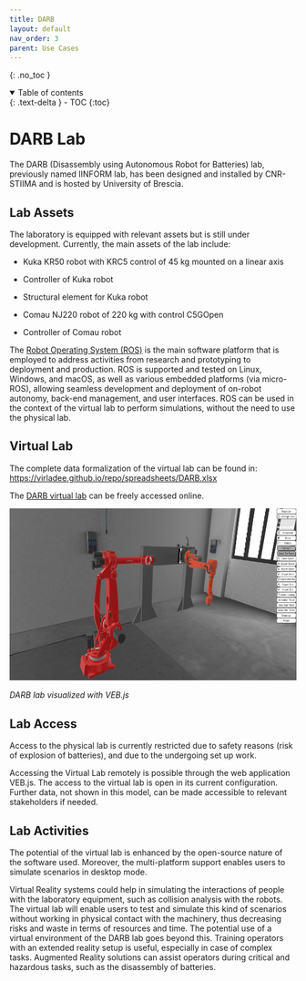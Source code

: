 ```yaml
---
title: DARB
layout: default
nav_order: 3
parent: Use Cases
---
```


{: .no_toc }
<details open markdown="block">
  <summary>
    Table of contents
  </summary>
  {: .text-delta }
- TOC
{:toc}
</details>

# DARB Lab

The DARB (Disassembly using Autonomous Robot for Batteries) lab,
previously named IINFORM lab, has been designed and installed by
CNR-STIIMA and is hosted by University of Brescia.


## Lab Assets

The laboratory is equipped with relevant assets but is still under development. Currently, the main assets of the lab include:

-   Kuka KR50 robot with KRC5 control of 45 kg mounted on a linear axis

-   Controller of Kuka robot

-   Structural element for Kuka robot

-   Comau NJ220 robot of 220 kg with control C5GOpen

-   Controller of Comau robot

The [Robot Operating System (ROS)](https://www.ros.org/) is the main software platform that is employed to address activities from research and prototyping to deployment and production. ROS is supported and tested on Linux, Windows, and macOS, as well as various embedded platforms (via micro- ROS), allowing seamless development and deployment of on-robot autonomy, back-end management, and user interfaces. ROS can be used in the context of the virtual lab to perform simulations, without the need to use the physical lab.

## Virtual Lab

The complete data formalization of the virtual lab can be found in:
<https://virladee.github.io/repo/spreadsheets/DARB.xlsx>


The [DARB virtual lab](http://virladee.github.io/repo/scenes/DARB/DARB.html) can be freely accessed online.

<img src="images/VL_DARB/image3.png"
style="width:6.69306in;height:3.15208in" />

*DARB lab visualized with VEB.js*


## Lab Access

Access to the physical lab is currently restricted due to safety reasons (risk of explosion of batteries), and due to the undergoing set up work.

Accessing the Virtual Lab remotely is possible through the web application VEB.js. The access to the virtual lab is open in its current configuration. Further data, not shown in this model, can be made accessible to relevant stakeholders if needed.


## Lab Activities

The potential of the virtual lab is enhanced by the open-source nature of the software used. Moreover, the multi-platform support enables users to simulate scenarios in desktop mode. 

Virtual Reality systems could help in simulating the interactions of people with the laboratory equipment, such as collision analysis with the robots. The virtual lab will enable users to test and simulate this kind of scenarios without working in physical contact with the machinery, thus decreasing risks and waste in terms of resources and time. The potential use of a virtual environment of the DARB lab goes beyond this. Training operators with an extended reality setup is useful, especially in case of complex tasks. Augmented Reality solutions can assist operators during critical and hazardous tasks, such as the disassembly of batteries. 